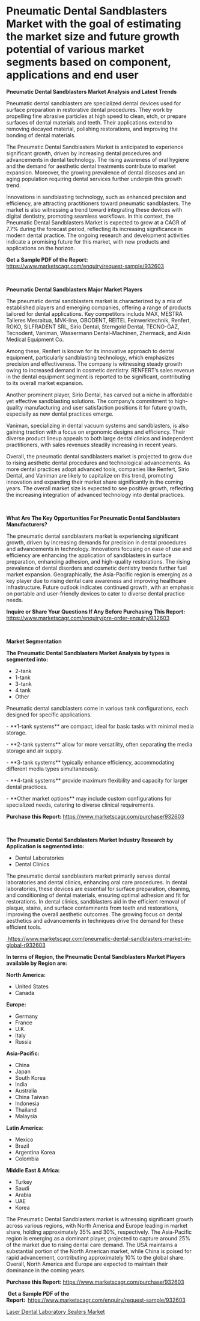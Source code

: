 <p><h1>Pneumatic Dental Sandblasters Market with the goal of estimating the market size and future growth potential of various market segments based on component, applications and end user</h1></p><p><strong>Pneumatic Dental Sandblasters Market Analysis and Latest Trends</strong></p>
<p><p>Pneumatic dental sandblasters are specialized dental devices used for surface preparation in restorative dental procedures. They work by propelling fine abrasive particles at high speed to clean, etch, or prepare surfaces of dental materials and teeth. Their applications extend to removing decayed material, polishing restorations, and improving the bonding of dental materials.</p><p>The Pneumatic Dental Sandblasters Market is anticipated to experience significant growth, driven by increasing dental procedures and advancements in dental technology. The rising awareness of oral hygiene and the demand for aesthetic dental treatments contribute to market expansion. Moreover, the growing prevalence of dental diseases and an aging population requiring dental services further underpin this growth trend. </p><p>Innovations in sandblasting technology, such as enhanced precision and efficiency, are attracting practitioners toward pneumatic sandblasters. The market is also witnessing a trend toward integrating these devices with digital dentistry, promoting seamless workflows. In this context, the Pneumatic Dental Sandblasters Market is expected to grow at a CAGR of 7.7% during the forecast period, reflecting its increasing significance in modern dental practice. The ongoing research and development activities indicate a promising future for this market, with new products and applications on the horizon.</p></p>
<p><strong>Get a Sample PDF of the Report:&nbsp;</strong> <a href="https://www.marketscagr.com/enquiry/request-sample/932603?utm_campaign=1126&utm_medium=2&utm_source=Github&utm_content=ia&utm_term=21032025&utm_id=pneumatic-dental-sandblasters">https://www.marketscagr.com/enquiry/request-sample/932603</a></p>
<p>&nbsp;</p>
<p><strong>Pneumatic Dental Sandblasters Major Market Players</strong></p>
<p><p>The pneumatic dental sandblasters market is characterized by a mix of established players and emerging companies, offering a range of products tailored for dental applications. Key competitors include MAX, MESTRA Talleres Mesraitua, MVK-line, OBODENT, REITEL Feinwerktechnik, Renfert, ROKO, SILFRADENT SRL, Sirio Dental, Sterngold Dental, TECNO-GAZ, Tecnodent, Vaniman, Wassermann Dental-Machinen, Zhermack, and Aixin Medical Equipment Co. </p><p>Among these, Renfert is known for its innovative approach to dental equipment, particularly sandblasting technology, which emphasizes precision and effectiveness. The company is witnessing steady growth owing to increased demand in cosmetic dentistry. RENFERT’s sales revenue in the dental equipment segment is reported to be significant, contributing to its overall market expansion.</p><p>Another prominent player, Sirio Dental, has carved out a niche in affordable yet effective sandblasting solutions. The company’s commitment to high-quality manufacturing and user satisfaction positions it for future growth, especially as new dental practices emerge.</p><p>Vaniman, specializing in dental vacuum systems and sandblasters, is also gaining traction with a focus on ergonomic designs and efficiency. Their diverse product lineup appeals to both large dental clinics and independent practitioners, with sales revenues steadily increasing in recent years.</p><p>Overall, the pneumatic dental sandblasters market is projected to grow due to rising aesthetic dental procedures and technological advancements. As more dental practices adopt advanced tools, companies like Renfert, Sirio Dental, and Vaniman are likely to capitalize on this trend, promoting innovation and expanding their market share significantly in the coming years. The overall market size is expected to see positive growth, reflecting the increasing integration of advanced technology into dental practices.</p></p>
<p>&nbsp;</p>
<p><strong>What Are The Key Opportunities For Pneumatic Dental Sandblasters Manufacturers?</strong></p>
<p><p>The pneumatic dental sandblasters market is experiencing significant growth, driven by increasing demands for precision in dental procedures and advancements in technology. Innovations focusing on ease of use and efficiency are enhancing the application of sandblasters in surface preparation, enhancing adhesion, and high-quality restorations. The rising prevalence of dental disorders and cosmetic dentistry trends further fuel market expansion. Geographically, the Asia-Pacific region is emerging as a key player due to rising dental care awareness and improving healthcare infrastructure. Future outlook indicates continued growth, with an emphasis on portable and user-friendly devices to cater to diverse dental practice needs.</p></p>
<p><strong>Inquire or Share Your Questions If Any Before Purchasing This Report:</strong> <a href="https://www.marketscagr.com/enquiry/pre-order-enquiry/932603?utm_campaign=1126&utm_medium=2&utm_source=Github&utm_content=ia&utm_term=21032025&utm_id=pneumatic-dental-sandblasters">https://www.marketscagr.com/enquiry/pre-order-enquiry/932603</a></p>
<p>&nbsp;</p>
<p><strong>Market Segmentation</strong></p>
<p><strong>The Pneumatic Dental Sandblasters Market Analysis by types is segmented into:</strong></p>
<p><ul><li>2-tank</li><li>1-tank</li><li>3-tank</li><li>4 tank</li><li>Other</li></ul></p>
<p><p>Pneumatic dental sandblasters come in various tank configurations, each designed for specific applications. </p><p>- **1-tank systems** are compact, ideal for basic tasks with minimal media storage. </p><p>- **2-tank systems** allow for more versatility, often separating the media storage and air supply. </p><p>- **3-tank systems** typically enhance efficiency, accommodating different media types simultaneously. </p><p>- **4-tank systems** provide maximum flexibility and capacity for larger dental practices. </p><p>- **Other market options** may include custom configurations for specialized needs, catering to diverse clinical requirements.</p></p>
<p><strong>Purchase this Report:&nbsp;</strong><a href="https://www.marketscagr.com/purchase/932603?utm_campaign=1126&utm_medium=2&utm_source=Github&utm_content=ia&utm_term=21032025&utm_id=pneumatic-dental-sandblasters">https://www.marketscagr.com/purchase/932603</a></p>
<p>&nbsp;</p>
<p><strong>The Pneumatic Dental Sandblasters Market Industry Research by Application is segmented into:</strong></p>
<p><ul><li>Dental Laboratories</li><li>Dental Clinics</li></ul></p>
<p><p>The pneumatic dental sandblasters market primarily serves dental laboratories and dental clinics, enhancing oral care procedures. In dental laboratories, these devices are essential for surface preparation, cleaning, and conditioning of dental materials, ensuring optimal adhesion and fit for restorations. In dental clinics, sandblasters aid in the efficient removal of plaque, stains, and surface contaminants from teeth and restorations, improving the overall aesthetic outcomes. The growing focus on dental aesthetics and advancements in techniques drive the demand for these efficient tools.</p></p>
<p><a href="https://www.marketscagr.com/pneumatic-dental-sandblasters-market-in-global-r932603?utm_campaign=1126&utm_medium=2&utm_source=Github&utm_content=ia&utm_term=21032025&utm_id=pneumatic-dental-sandblasters">&nbsp;https://www.marketscagr.com/pneumatic-dental-sandblasters-market-in-global-r932603</a></p>
<p><strong>In terms of Region, the Pneumatic Dental Sandblasters Market Players available by Region are:</strong></p>
<p>
    <p> <strong> North America: </strong>
        <ul>
            <li>United States</li>
            <li>Canada</li>
        </ul>
        </p> 
    <p> <strong> Europe: </strong>
        <ul>
            <li>Germany</li>
            <li>France</li>
            <li>U.K.</li>
            <li>Italy</li>
            <li>Russia</li>
        </ul>
        </p> 
    <p> <strong> Asia-Pacific: </strong>
        <ul>
            <li>China</li>
            <li>Japan</li>
            <li>South Korea</li>
            <li>India</li>
            <li>Australia</li>
            <li>China Taiwan</li>
            <li>Indonesia</li>
            <li>Thailand</li>
            <li>Malaysia</li>
        </ul>
        </p> 
    <p> <strong> Latin America: </strong>
        <ul>
            <li>Mexico</li>
            <li>Brazil</li>
            <li>Argentina Korea</li>
            <li>Colombia</li>
        </ul>
        </p> 
    <p> <strong> Middle East & Africa: </strong>
        <ul>
            <li>Turkey</li>
            <li>Saudi</li>
            <li>Arabia</li>
            <li>UAE</li>
            <li>Korea</li>
        </ul>
    </p>
    </p>
<p><p>The Pneumatic Dental Sandblasters market is witnessing significant growth across various regions, with North America and Europe leading in market share, holding approximately 35% and 30%, respectively. The Asia-Pacific region is emerging as a dominant player, projected to capture around 25% of the market due to rising dental care demand. The USA maintains a substantial portion of the North American market, while China is poised for rapid advancement, contributing approximately 10% to the global share. Overall, North America and Europe are expected to maintain their dominance in the coming years.</p></p>
<p><strong>Purchase this Report: </strong><a href="https://www.marketscagr.com/purchase/932603?utm_campaign=1126&utm_medium=2&utm_source=Github&utm_content=ia&utm_term=21032025&utm_id=pneumatic-dental-sandblasters">https://www.marketscagr.com/purchase/932603</a></p>
<p>&nbsp;<strong>Get a Sample PDF of the Report:&nbsp;&nbsp;</strong><a href="https://www.marketscagr.com/enquiry/request-sample/932603?utm_campaign=1126&utm_medium=2&utm_source=Github&utm_content=ia&utm_term=21032025&utm_id=pneumatic-dental-sandblasters">https://www.marketscagr.com/enquiry/request-sample/932603</a></p>
<p><strong></strong></p>
<p><p><a href="https://github.com/julyju69/Market-Research-Report-List-6/blob/main/laser-dental-laboratory-sealers-market.md?utm_campaign=1126&utm_medium=2&utm_source=Github&utm_content=ia&utm_term=21032025&utm_id=pneumatic-dental-sandblasters">Laser Dental Laboratory Sealers Market</a></p></p>